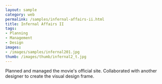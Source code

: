 ```yaml
---
layout: sample
category: web
permalink: /samples/infernal-affairs-ii.html
title: Infernal Affairs II
tags:
- Planning
- Management
- Design
images:
- /images/samples/infernal201.jpg
thumb: /images/thumb/infernal2_t.jpg
---
```

Planned and managed the movie's official site. Collaborated with another designer to create the visual design frame.
